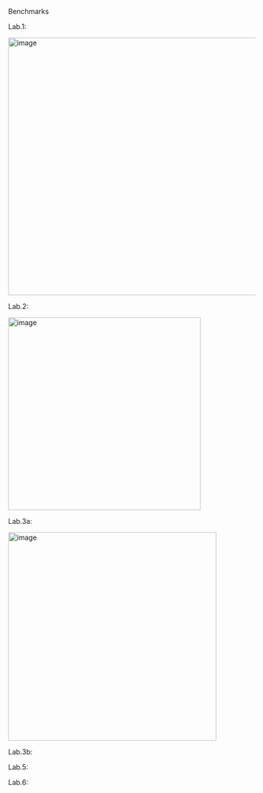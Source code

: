 Benchmarks 

Lab.1: 

<img width="524" alt="image" src="https://github.com/Mar1naMakarenko/University/assets/153446656/64d0ad40-5380-4ebb-ae21-110fcbf7b061">

Lab.2: 

<img width="392" alt="image" src="https://github.com/Mar1naMakarenko/University/assets/153446656/d2afee53-ef38-4c73-8438-196494f01bc9">

Lab.3a: 

<img width="424" alt="image" src="https://github.com/Mar1naMakarenko/University/assets/153446656/063027f5-4d43-4276-9763-5362d1c541e4">

Lab.3b:

Lab.5: 

Lab.6: 
